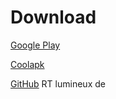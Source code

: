 # Download

[Google Play](https://play.google.com/store/apps/details?id=rikka.appops)

[Coolapk](https://www.coolapk.com/apk/rikka.appops)

[GitHub](https://github.com/RikkaApps/App-Ops-issue-tracker/releases/download/files/appops.apk)
RT lumineux de
